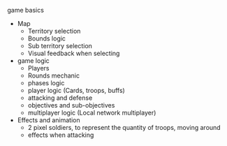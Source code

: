game basics

* Map
    * Territory selection
    * Bounds logic
    * Sub territory selection
    * Visual feedback when selecting
* game logic
    * Players
    * Rounds mechanic
    * phases logic
    * player logic (Cards, troops, buffs)
    * attacking and defense
    * objectives and sub-objectives
    * multiplayer logic (Local network multiplayer)
* Effects and animation
    * 2 pixel soldiers, to represent the quantity of troops, moving around
    * effects when attacking
